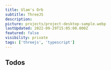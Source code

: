 ```yaml
---
title: Ulam's Orb
subtitle: ThreeJS
description:
picture: projects/project-desktop-sample.webp
lastUpdated: 2022-09-29T15:05:00.000Z
featured: false
visibility: private
tags: ['threejs', 'typescript']
---
```


## Todos
